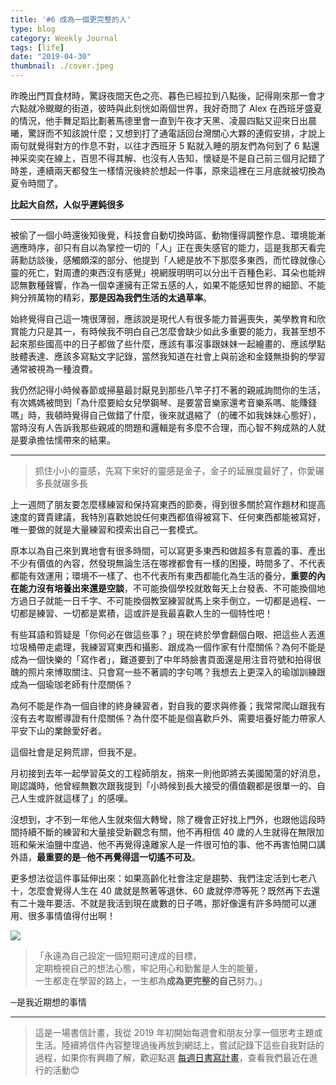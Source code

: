 ```yaml
---
title: '#6 成為一個更完整的人'
type: blog
category: Weekly Journal
tags: [life]
date: "2019-04-30"
thumbnail: ./cover.jpeg
---
```


昨晚出門買食材時，驚訝夜間天色之亮、暮色已經拉到八點後，記得剛來那一會才六點就冷颼颼的街道，彼時與此刻恍如兩個世界，我好奇問了 Alex 在西班牙盛夏的情況，他手舞足蹈比劃著馬德里會一直到午夜才天黑、凌晨四點又迎來日出晨曦，驚訝而不知該說什麼；又想到打了通電話回台灣關心大夥的連假安排，才說上兩句就覺得對方的作息不對，以往才西班牙 5 點就入睡的朋友們為何到了 6 點還神采奕奕在線上，百思不得其解、也沒有人告知，懷疑是不是自己前三個月記錯了時差，連續兩天都發生一樣情況後終於想起一件事，原來這裡在三月底就被切換為夏令時間了。

**比起大自然，人似乎遲鈍很多**

---

被偷了一個小時還後知後覺，科技會自動切換時區、動物懂得調整作息、環境能漸適應時序，卻只有自以為掌控一切的「人」正在喪失感官的能力，這是我那天看完蔣勳訪談後，感觸頗深的部分、他提到「人總是放不下那麼多東西，而忙碌就像心靈的死亡，對周遭的東西沒有感覺」視網膜明明可以分出千百種色彩、耳朵也能辨認無數種聲響，作為一個幸運擁有正常五感的人，如果不能感知世界的細節、不能夠分辨萬物的精彩，**那是因為我們生活的太過草率**。

始終覺得自己這一塊很薄弱，應該說是現代人有很多能力普遍喪失，美學教育和欣賞能力只是其一，有時候我不明白自己怎麼會缺少如此多重要的能力，我甚至想不起來那些國高中的日子都做了些什麼，應該有事沒事跟妹妹一起繪畫的、應該學點肢體表達、應該多寫點文字記錄，當然我知道在社會上與前途和金錢無掛鉤的學習通常被視為一種浪費。

我仍然記得小時候春節或掃墓最討厭見到那些八竿子打不著的親戚詢問你的生活，有次媽媽被問到「為什麼要給女兒學鋼琴、是要當音樂家還考音樂系嗎、能賺錢嗎」時，我頓時覺得自己做錯了什麼，後來就退縮了（的確不如我妹妹心態好），當時沒有人告訴我那些親戚的問題和邏輯是有多麼不合理，而心智不夠成熟的人就是要承擔怯懦帶來的結果。

---

> 抓住小小的靈感，先寫下來好的靈感是金子，金子的延展度最好了，你愛碾多長就碾多長

上一週問了朋友要怎麼樣練習和保持寫東西的節奏，得到很多關於寫作題材和提高速度的寶貴建議，我特別喜歡她說任何東西都值得被寫下、任何東西都能被寫好，唯一要做的就是大量練習和摸索出自己一套模式。

原本以為自己來到異地會有很多時間，可以寫更多東西和做超多有意義的事、產出不少有價值的內容，然發現無論生活在哪裡都會有一樣的困擾，時間多了、不代表都能有效運用；環境不一樣了、也不代表所有東西都能化為生活的養分，**重要的內在能力沒有培養出來還是空談**，不可能換個學校就敢每天上台發表、不可能換個地方過日子就能一日千字、不可能換個教室練習就馬上來手倒立，一切都是過程、一切都是練習、一切都是累積，這或許是我最喜歡人生的一個特性吧！

有些耳語和質疑是「你何必在做這些事？」現在終於學會翻個白眼、把這些人丟進垃圾桶帶走處理，我練習寫東西和攝影、跟成為一個作家有什麼關係？為何不能是成為一個快樂的「寫作者」，難道要到了中年時臉書頁面還是用注音符號和拍得很醜的照片來博取關注、只會寫一些不著調的字句嗎？我想去上更深入的瑜珈訓練跟成為一個瑜珈老師有什麼關係？

為何不能是作為一個自律的終身練習者，對自我的要求與修養；我常常爬山跟我有沒有去考取嚮導證有什麼關係？為什麼不能是個喜歡戶外、需要培養好能力帶家人平安下山的業餘愛好者。

這個社會是足夠荒謬，但我不是。

月初接到去年一起學習英文的工程師朋友，捎來一則他即將去美國闖蕩的好消息，剛認識時，他曾經無數次跟我提到「小時候到長大接受的價值觀都是很單一的、自己人生或許就這樣了」的感嘆。

沒想到，才不到一年他人生就來個大轉彎，除了機會正好找上門外，也跟他這段時間持續不斷的練習和大量接受新觀念有關，他不再相信 40 歲的人生就得在無限加班和柴米油鹽中度過、他不再覺得遠離家人是一件很可怕的事、他不再害怕開口講外語，**最重要的是─他不再覺得這一切遙不可及**。

更多想法從這件事延伸出來：如果高齡化社會注定是趨勢、我們注定活到七老八十，怎麼會覺得人生在 40 歲就是熬著等退休、60 歲就停滯等死？既然再下去還有二十幾年要活、不就是我活到現在歲數的日子嗎，那好像還有許多時間可以運用、很多事情值得付出啊！


![](https://i.imgur.com/KHMQajJ.jpg)


>「永遠為自己設定一個短期可達成的目標，</br>
定期檢視自己的想法心態，牢記用心和勤奮是人生的能量，</br>
一生都走在學習的路上，一生都為**成為更完整的自己**努力。」

─是我近期想的事情


---


>這是一場書信計畫，我從 2019 年初開始每週會和朋友分享一個思考主題或生活。陸續將信件內容整理過後再放到網誌上，嘗試記錄下這些自我對話的過程，如果你有興趣了解，歡迎點選 [每週日書寫計畫](../每週日書寫計畫)，查看我們最近在進行的活動😊
